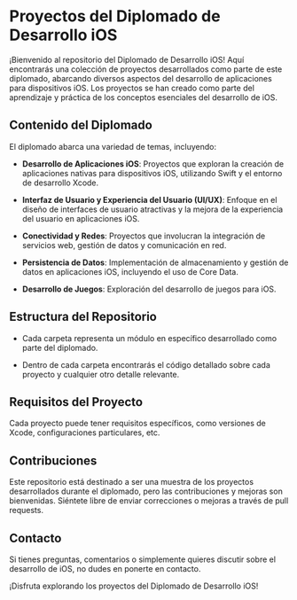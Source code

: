 # Proyectos del Diplomado de Desarrollo iOS

¡Bienvenido al repositorio del Diplomado de Desarrollo iOS! Aquí encontrarás una colección de proyectos desarrollados como parte de este diplomado, abarcando diversos aspectos del desarrollo de aplicaciones para dispositivos iOS. Los proyectos se han creado como parte del aprendizaje y práctica de los conceptos esenciales del desarrollo de iOS.

## Contenido del Diplomado

El diplomado abarca una variedad de temas, incluyendo:

- **Desarrollo de Aplicaciones iOS**: Proyectos que exploran la creación de aplicaciones nativas para dispositivos iOS, utilizando Swift y el entorno de desarrollo Xcode.

- **Interfaz de Usuario y Experiencia del Usuario (UI/UX)**: Enfoque en el diseño de interfaces de usuario atractivas y la mejora de la experiencia del usuario en aplicaciones iOS.

- **Conectividad y Redes**: Proyectos que involucran la integración de servicios web, gestión de datos y comunicación en red.

- **Persistencia de Datos**: Implementación de almacenamiento y gestión de datos en aplicaciones iOS, incluyendo el uso de Core Data.

- **Desarrollo de Juegos**: Exploración del desarrollo de juegos para iOS.

## Estructura del Repositorio

- Cada carpeta representa un módulo en específico desarrollado como parte del diplomado.

- Dentro de cada carpeta encontrarás el código detallado sobre cada proyecto y cualquier otro detalle relevante.

## Requisitos del Proyecto

Cada proyecto puede tener requisitos específicos, como versiones de Xcode, configuraciones particulares, etc.

## Contribuciones

Este repositorio está destinado a ser una muestra de los proyectos desarrollados durante el diplomado, pero las contribuciones y mejoras son bienvenidas. Siéntete libre de enviar correcciones o mejoras a través de pull requests.

## Contacto

Si tienes preguntas, comentarios o simplemente quieres discutir sobre el desarrollo de iOS, no dudes en ponerte en contacto.

¡Disfruta explorando los proyectos del Diplomado de Desarrollo iOS!
